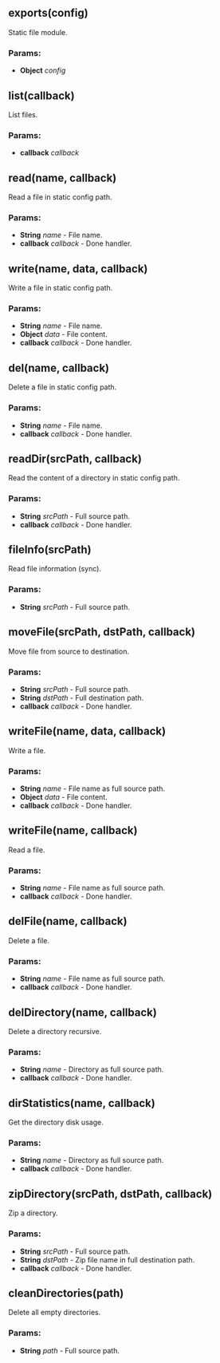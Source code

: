 

<!-- Start lib/file.module.js -->

## exports(config)

Static file module.

### Params:

* **Object** *config* 

## list(callback)

List files.

### Params:

* **callback** *callback* 

## read(name, callback)

Read a file in static config path.

### Params:

* **String** *name* - File name.
* **callback** *callback* - Done handler.

## write(name, data, callback)

Write a file in static config path.

### Params:

* **String** *name* - File name.
* **Object** *data* - File content.
* **callback** *callback* - Done handler.

## del(name, callback)

Delete a file in static config path.

### Params:

* **String** *name* - File name.
* **callback** *callback* - Done handler.

## readDir(srcPath, callback)

Read the content of a directory in static config path.

### Params:

* **String** *srcPath* - Full source path.
* **callback** *callback* - Done handler.

## fileInfo(srcPath)

Read file information (sync).

### Params:

* **String** *srcPath* - Full source path.

## moveFile(srcPath, dstPath, callback)

Move file from source to destination.

### Params:

* **String** *srcPath* - Full source path.
* **String** *dstPath* - Full destination path.
* **callback** *callback* - Done handler.

## writeFile(name, data, callback)

Write a file.

### Params:

* **String** *name* - File name as full source path.
* **Object** *data* - File content.
* **callback** *callback* - Done handler.

## writeFile(name, callback)

Read a file.

### Params:

* **String** *name* - File name as full source path.
* **callback** *callback* - Done handler.

## delFile(name, callback)

Delete a file.

### Params:

* **String** *name* - File name as full source path.
* **callback** *callback* - Done handler.

## delDirectory(name, callback)

Delete a directory recursive.

### Params:

* **String** *name* - Directory as full source path.
* **callback** *callback* - Done handler.

## dirStatistics(name, callback)

Get the directory disk usage.

### Params:

* **String** *name* - Directory as full source path.
* **callback** *callback* - Done handler.

## zipDirectory(srcPath, dstPath, callback)

Zip a directory.

### Params:

* **String** *srcPath* - Full source path.
* **String** *dstPath* - Zip file name in full destination path.
* **callback** *callback* - Done handler.

## cleanDirectories(path)

Delete all empty directories.

### Params:

* **String** *path* - Full source path.

<!-- End lib/file.module.js -->

